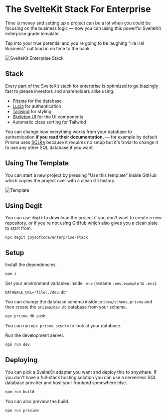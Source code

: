 # The SvelteKit Stack For Enterprise

Time is money and setting up a project can be a lot when you could be focusing on the business logic — now you can using this powerful SvelteKit enterprise grade template.

Tap into your true potential and you're going to be laughing "Ha Ha! Business" out loud in no time to the bank.

![SvelteKit Enterprise Stack](https://user-images.githubusercontent.com/38083522/223439340-ae4af96b-e848-47fc-be73-3a4b8cb834e1.png)

## Stack

Every part of the SvelteKit stack for enterprise is optimized to go blazingly fast to please investors and shareholders alike using:

- [Prisma](https://www.prisma.io/) for the database
- [Lucia](https://lucia-auth.com/) for authentication
- [Tailwind](https://tailwindcss.com/) for styling
- [Skeleton UI](https://www.skeleton.dev/) for the UI components
- Automatic class sorting for Tailwind

You can change how everything works from your database to authentication **if you read their documentation.** — for example by default Prisma uses [SQLite](https://www.sqlite.org/index.html) because it requires no setup but it's trivial to change it to use any other SQL database if you want.

## Using The Template

You can start a new project by pressing "Use this template" inside GitHub which copies the project over with a clean Git history.

![Template](https://user-images.githubusercontent.com/38083522/223441491-4d3dda0b-ee0e-49cd-ab0d-ce9fd74dd124.png)

## Using Degit

You can use `degit` to download the project if you don't want to create a new repository, or if you're not using GitHub which also gives you a clean slate to start from.

```
npx degit joysofcode/enterprise-stack
```

## Setup

Install the dependencies.

```bash
npm i
```

Set your environment variables inside `.env` (rename `.env.example` to `.env`).

```shell
DATABASE_URL="file:./dev.db"
```

You can change the database schema inside `prisma/schema.prisma` and then create the `prisma/dev.db` database from your schema.

```bash
npx prisma db push
```

You can run `npx prisma studio` to look at your database.

Run the development server.

```bash
npm run dev
```

## Deploying

You can pick a SvelteKit adapter you want and deploy this to anywhere. If you don't have a full-stack hosting solution you can use a serverless SQL database provider and host your frontend somewhere else.

```bash
npm run build
```

You can also preview the build.

```bash
npm run preview
```
